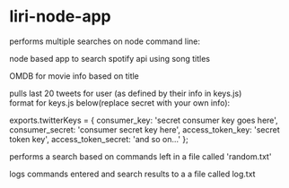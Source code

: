 # liri-node-app
performs multiple searches on node command line:

node based app to search spotify api using song titles

OMDB for movie info based on title

pulls last 20 tweets for user (as defined by their info in keys.js)  
format for keys.js below(replace secret with your own info):

 exports.twitterKeys = {
  consumer_key: 'secret consumer key goes here',
  consumer_secret: 'consumer secret key here',
  access_token_key: 'secret token key',
  access_token_secret: 'and so on...'
};

performs a search based on commands left in a file called 'random.txt'

logs commands entered and search results to a a file called log.txt


